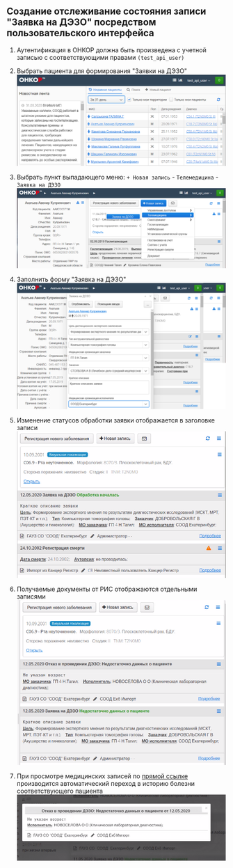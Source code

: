 ## Создание отслеживание состояния записи "Заявка на ДЭЗО" посредством пользовательского интерфейса

1. Аутентификация в ОНКОР должна быть произведена с учетной записью с соответствующими правами `(test_api_user)`

1. Выбрать пациента для формирования "Заявки на ДЭЗО"   
    ![POST](../../img/RcTm66Order_2.png)  
    
1. Выбрать пункт выпадающего меню: `+ Новая запись` - `Телемедицина` - `Заявка на ДЭЗО`
    ![POST](../../img/RcTm66Order_3.png)  
    
1. Заполнить форму "Заявка на ДЭЗО"  
    ![POST](../../img/RcTm66Order_4.png)  

1. Изменение статусов обработки заявки отображается в заголовке записи   
   ![POST](../../img/RcTm66Order_5.png)  
   
1. Получаемые документы от РИС отображаются отдельными записями   
   ![POST](../../img/RcTm66Order_6.png)  
   
1. При просмотре медицинских записей по [прямой ссылке](methods/rc/link/index.md) производится автоматический переход в историю болезни соответствующего пациента
   ![POST](../../img/RcTm66Order_7.png)  